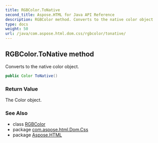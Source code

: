 ```yaml
---
title: RGBColor.ToNative
second_title: Aspose.HTML for Java API Reference
description: RGBColor method. Converts to the native color object
type: docs
weight: 50
url: /java/com.aspose.html.dom.css/rgbcolor/tonative/
---
```

## RGBColor.ToNative method

Converts to the native color object.

```java
public Color ToNative()
```

### Return Value

The Color object.

### See Also

* class [RGBColor](../)
* package [com.aspose.html.Dom.Css](../../rgbcolor/)
* package [Aspose.HTML](../../../)
